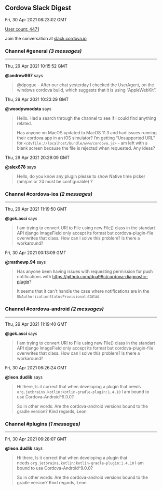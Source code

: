 ## Cordova Slack Digest
Fri, 30 Apr 2021 08:23:02 GMT

[User count: 4471](https://cordova.slack.com/)


Join the conversation at [slack.cordova.io](http://slack.cordova.io/)

### __Channel #general__ _(3 messages)_
---

Thu, 29 Apr 2021 10:15:52 GMT

__@andrew867__ says 
> @dpogue - After our chat yesterday I checked the UserAgent, on the windows cordova build, which suggests that it is using “AppleWebKit”.
> 

Thu, 29 Apr 2021 10:23:29 GMT

__@woodywoodsta__ says 
> Hello. Had a search through the channel to see if I could find anything related.
> 
> Has anyone on MacOS updated to MacOS 11.3 and had issues running their cordova app in an iOS simulator? I’m getting “Unsupported URL” for `<cdvfile://localhost/bundle/www/cordova.js>` - am left with a blank screen because the file is rejected when requested. Any ideas?
> 

Thu, 29 Apr 2021 20:29:09 GMT

__@alex678__ says 
> Hello, do you know any plugin please to show Native time picker (am/pm or 24 must be configurable) ?
> 

### __Channel #cordova-ios__ _(2 messages)_
---

Thu, 29 Apr 2021 11:19:50 GMT

__@gok.asci__ says 
> I am trying to convert URI to File using new File() class in the standart API django ImageField only accept its format but cordova-plugin-file overwrites that class. How can I solve this problem? Is there a workaround?
> 

Fri, 30 Apr 2021 00:13:09 GMT

__@mathewp.94__ says 
> Has anyone been having issues with requesting permission for push notifications with <https://github.com/dpa99c/cordova-diagnostic-plugin>?
> 
> It seems that it can't handle the case where notifications are in the `UNAuthorizationStatusProvisional`  status
> 

### __Channel #cordova-android__ _(2 messages)_
---

Thu, 29 Apr 2021 11:19:40 GMT

__@gok.asci__ says 
> I am trying to convert URI to File using new File() class in the standart API django ImageField only accept its format but cordova-plugin-file overwrites that class. How can I solve this problem? Is there a workaround?
> 

Fri, 30 Apr 2021 06:26:24 GMT

__@leon.dudlik__ says 
> Hi there,
> Is it correct that when developing a plugin that needs `org.jetbrains.kotlin:kotlin-gradle-plugin:1.4.10` I am bound to use Cordova-Android^9.0.0?
> 
> So in other words: Are the cordova-android versions bound to the gradle version?
> Kind regards,
> Leon
> 

### __Channel #plugins__ _(1 messages)_
---

Fri, 30 Apr 2021 06:28:07 GMT

__@leon.dudlik__ says 
> Hi there,
> Is it correct that when developing a plugin that needs `org.jetbrains.kotlin:kotlin-gradle-plugin:1.4.10` I am bound to use Cordova-Android^9.0.0?
> 
> So in other words: Are the cordova-android versions bound to the gradle version?
> Kind regards,
> Leon
> 
